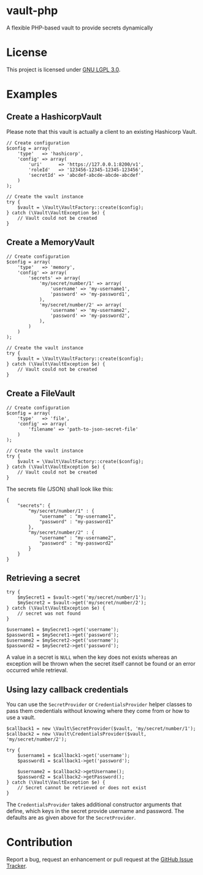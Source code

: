 # vault-php
A flexible PHP-based vault to provide secrets dynamically

# License
This project is licensed under [GNU LGPL 3.0](LICENSE.md). 

# Examples
## Create a HashicorpVault
Please note that this vault is actually a client to an existing Hashicorp Vault.
```
// Create configuration
$config = array(
	'type'   => 'hashicorp',
	'config' => array(
		'uri'      => 'https://127.0.0.1:8200/v1',
		'roleId'   => '123456-12345-12345-123456',
		'secretId' => 'abcdef-abcde-abcde-abcdef'
	)
);

// Create the vault instance
try {
	$vault = \Vault\VaultFactory::create($config);
} catch (\Vault\VaultException $e) {
	// Vault could not be created
}

```

## Create a MemoryVault
```
// Create configuration
$config = array(
	'type'   => 'memory',
	'config' => array(
		'secrets' => array(
			'my/secret/number/1' => array(
				'username' => 'my-username1',
				'password' => 'my-password1',
			),
			'my/secret/number/2' => array(
				'username' => 'my-username2',
				'password' => 'my-password2',
			),
		)
	)
);

// Create the vault instance
try {
	$vault = \Vault\VaultFactory::create($config);
} catch (\Vault\VaultException $e) {
	// Vault could not be created
}
```

## Create a FileVault
```
// Create configuration
$config = array(
	'type'   => 'file',
	'config' => array(
		'filename' => 'path-to-json-secret-file'
	)
);

// Create the vault instance
try {
	$vault = \Vault\VaultFactory::create($config);
} catch (\Vault\VaultException $e) {
	// Vault could not be created
}
```

The secrets file (JSON) shall look like this:
```
{
	"secrets": {
		"my/secret/number/1" : {
			"username" : "my-username1",
			"password" : "my-password1"
		},
		"my/secret/number/2" : {
			"username" : "my-username2",
			"password" : "my-password2"
		}
	}
}
```

## Retrieving a secret
```
try {
	$mySecret1 = $vault->get('my/secret/number/1');
	$mySecret2 = $vault->get('my/secret/number/2');
} catch (\Vault\VaultException $e) {
	// secret was not found
}

$username1 = $mySecret1->get('username');
$password1 = $mySecret1->get('password');
$username2 = $mySecret2->get('username');
$password2 = $mySecret2->get('password');
```

A value in a secret is `NULL` when the key does not exists whereas an exception will be thrown when the secret itself cannot be found
or an error occurred while retrieval.

## Using lazy callback credentials
You can use the `SecretProvider` or `CredentialsProvider` helper classes to pass them credentials without knowing where they come from
or how to use a vault.

```
$callback1 = new \Vault\SecretProvider($vault, 'my/secret/number/1');
$callback2 = new \Vault\CredentialsProvider($vault, 'my/secret/number/2');

try {
	$username1 = $callback1->get('username');
	$password1 = $callback1->get('password');

	$username2 = $callback2->getUsername();
	$password2 = $callback2->getPassword();
} catch (\Vault\VaultException $e) {
	// Secret cannot be retrieved or does not exist
}
```

The `CredentialsProvider` takes additional constructor arguments that define, which keys in the secret provide username and password. The 
defaults are as given above for the `SecretProvider`.


# Contribution
Report a bug, request an enhancement or pull request at the [GitHub Issue Tracker](https://github.com/technicalguru/vault-php/issues).


